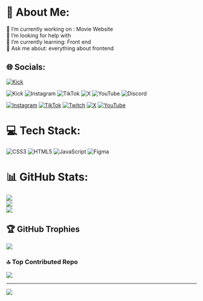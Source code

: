 # 💫 About Me:
🔭 I’m currently working  on : Movie Website<br>🤝 I’m looking for help with <br>🌱 I’m currently learning: Front end<br>💬 Ask me about: everything about frontend


## 🌐 Socials:
[![Kick](https://img.shields.io/badge/Kick-%2300e701.svg?style=for-the-badge&logo=Kick&logoColor=white)](https://kick.com/s4crying)

![Kick](https://img.shields.io/badge/Kick-%2300e701.svg?style=for-the-badge&logo=kick&logoColor=white)
![Instagram](https://img.shields.io/badge/Instagram-%23c13584.svg?style=for-the-badge&logo=Instagram&logoColor=white)
![TikTok](https://img.shields.io/badge/tiktok-%23010101.svg?style=for-the-badge&logo=tiktok&logoColor=white)
![X](https://img.shields.io/badge/x-%23010101.svg?style=for-the-badge&logo=x&logoColor=white)
![YouTube](https://img.shields.io/badge/youtube-%23ff0000.svg?style=for-the-badge&logo=youtube&logoColor=white)
![Discord](https://img.shields.io/badge/discord-%237289da.svg?style=for-the-badge&logo=discord&logoColor=white)

[![Instagram](https://img.shields.io/badge/Instagram-%23E4405F.svg?logo=Instagram&logoColor=white)](https://instagram.com/antidothen) [![TikTok](https://img.shields.io/badge/TikTok-%23000000.svg?logo=TikTok&logoColor=white)](https://tiktok.com/@antidothen) [![Twitch](https://img.shields.io/badge/Twitch-%239146FF.svg?logo=Twitch&logoColor=white)](https://kick.com/s4crying) [![X](https://img.shields.io/badge/X-black.svg?logo=X&logoColor=white)](https://x.com/s4crying) [![YouTube](https://img.shields.io/badge/YouTube-%23FF0000.svg?logo=YouTube&logoColor=white)](https://youtube.com/@S4Crying) 

# 💻 Tech Stack:
![CSS3](https://img.shields.io/badge/css3-%231572B6.svg?style=for-the-badge&logo=css3&logoColor=white) ![HTML5](https://img.shields.io/badge/html5-%23E34F26.svg?style=for-the-badge&logo=html5&logoColor=white) ![JavaScript](https://img.shields.io/badge/javascript-%23323330.svg?style=for-the-badge&logo=javascript&logoColor=%23F7DF1E) ![Figma](https://img.shields.io/badge/figma-%23F24E1E.svg?style=for-the-badge&logo=figma&logoColor=white)
# 📊 GitHub Stats:
![](https://github-readme-stats.vercel.app/api?username=Sahra-Y&theme=dracula&hide_border=false&include_all_commits=true&count_private=true)<br/>
![](https://github-readme-streak-stats.herokuapp.com/?user=Sahra-Y&theme=dracula&hide_border=false)<br/>
![](https://github-readme-stats.vercel.app/api/top-langs/?username=Sahra-Y&theme=dracula&hide_border=false&include_all_commits=true&count_private=true&layout=compact)

## 🏆 GitHub Trophies
![](https://github-profile-trophy.vercel.app/?username=Sahra-Y&theme=radical&no-frame=false&no-bg=true&margin-w=4)

### 🔝 Top Contributed Repo
![](https://github-contributor-stats.vercel.app/api?username=Sahra-Y&limit=5&theme=dark&combine_all_yearly_contributions=true)

---
[![](https://visitcount.itsvg.in/api?id=Sahra-Y&icon=0&color=0)](https://visitcount.itsvg.in)

<!-- Proudly created with GPRM ( https://gprm.itsvg.in ) -->
